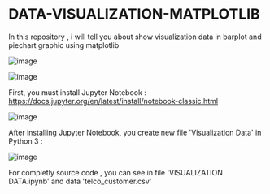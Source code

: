 # DATA-VISUALIZATION-MATPLOTLIB
In this repository , i will tell you about show visualization data in barplot and piechart graphic using matplotlib

![image](https://user-images.githubusercontent.com/108322484/176332604-23ba8026-b577-45de-94c6-a1212ac81e03.png)

![image](https://user-images.githubusercontent.com/108322484/176332678-7f4f8fc5-7cfd-4e7a-895e-794daab449a7.png)


First, you must install Jupyter Notebook :
https://docs.jupyter.org/en/latest/install/notebook-classic.html

![image](https://user-images.githubusercontent.com/108322484/176331652-354bf9ac-39c6-4ede-934a-524e6a05f937.png)


After installing Jupyter Notebook, you create new file 'Visualization Data' in Python 3 :

![image](https://user-images.githubusercontent.com/108322484/176331977-12946c0a-ea26-4559-a1be-ba3c44f497fa.png)

For completly source code , you can see in file 'VISUALIZATION DATA.ipynb' and data 'telco_customer.csv'



